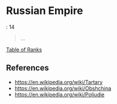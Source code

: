 # Russian Empire

: 14

> …
> 

[Table of Ranks](Russian%20Empire%2017ac0f5171ec813cadeadf96a28b9ccc/Table%20of%20Ranks%2017ac0f5171ec8187a495d36602a3d615.csv)

## References

- https://en.wikipedia.org/wiki/Tartary
- https://en.wikipedia.org/wiki/Obshchina
- https://en.wikipedia.org/wiki/Poliudie
